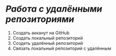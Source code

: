 # ***Работа с удалёнными репозиториями***

1. Создать акканут на GitHub
2. Создать локальный репозиторий
3. Создеть удалённый репозиторий
4. Связать локальный репозиторий с удалённым 